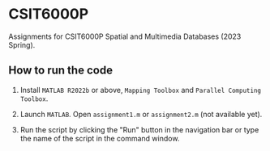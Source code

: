 # CSIT6000P
Assignments for CSIT6000P Spatial and Multimedia Databases (2023 Spring).

## How to run the code

1. Install `MATLAB R2022b` or above, `Mapping Toolbox` and `Parallel Computing Toolbox`.

1. Launch `MATLAB`. Open `assignment1.m` or `assignment2.m` (not available yet).

1. Run the script by clicking the "Run" button in the navigation bar or type the name of the script in the command window.